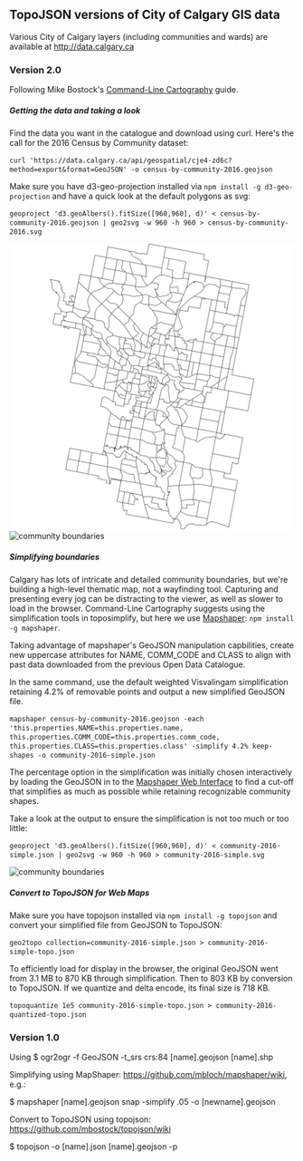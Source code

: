## TopoJSON versions of City of Calgary GIS data

Various City of Calgary layers (including communities and wards) are available at http://data.calgary.ca

### Version 2.0

Following Mike Bostock's [Command-Line Cartography](https://medium.com/@mbostock/command-line-cartography-part-1-897aa8f8ca2c#.4ei0vh2ib) guide.

##### Getting the data and taking a look

Find the data you want in the catalogue and download using curl. Here's the call for the 2016 Census by Community dataset:
```
curl 'https://data.calgary.ca/api/geospatial/cje4-zd6c?method=export&format=GeoJSON' -o census-by-community-2016.geojson
```


Make sure you have d3-geo-projection installed via `npm install -g d3-geo-projection` and have a quick look at the default polygons as svg:
```
geoproject 'd3.geoAlbers().fitSize([960,960], d)' < census-by-community-2016.geojson | geo2svg -w 960 -h 960 > census-by-community-2016.svg
```
![community boundaries](https://github.com/camstark/calgis/blob/gh-pages/census-by-community-2016.svg "Calgary Community Boundaries")
![community boundaries](https://camstark.github.io/calgis/census-by-community-2016.svg "Calgary Community Boundaries")


##### Simplifying boundaries

Calgary has lots of intricate and detailed community boundaries, but we're building a high-level thematic map, not a wayfinding tool. Capturing and presenting every jog can be distracting to the viewer, as well as slower to load in the browser. Command-Line Cartography suggests using the simplification tools in toposimplify, but here we use [Mapshaper](https://github.com/mbloch/mapshaper/wiki): `npm install -g mapshaper`.

Taking advantage of mapshaper's GeoJSON manipulation capbilities, create new uppercase attributes for NAME, COMM_CODE and CLASS to align with past data downloaded from the previous Open Data Catalogue.

In the same command, use the default weighted Visvalingam simplification retaining 4.2% of removable points and output a new simplified GeoJSON file.

```
mapshaper census-by-community-2016.geojson -each 'this.properties.NAME=this.properties.name, this.properties.COMM_CODE=this.properties.comm_code, this.properties.CLASS=this.properties.class' -simplify 4.2% keep-shapes -o community-2016-simple.json
```

The percentage option in the simplification was initially chosen interactively by loading the GeoJSON in to the [Mapshaper Web Interface](http://mapshaper.org/) to find a cut-off that simplifies as much as possible while retaining recognizable community shapes.

Take a look at the output to ensure the simplification is not too much or too little:
```
geoproject 'd3.geoAlbers().fitSize([960,960], d)' < community-2016-simple.json | geo2svg -w 960 -h 960 > community-2016-simple.svg
```

![community boundaries](https://camstark.github.io/calgis/community-2016-simple.svg "Simplified Calgary Community Boundaries")

##### Convert to TopoJSON for Web Maps

Make sure you have topojson installed via `npm install -g topojson` and convert your simplified file from GeoJSON to TopoJSON:

```
geo2topo collection=community-2016-simple.json > community-2016-simple-topo.json
```

To efficiently load for display in the browser, the original GeoJSON went from 3.1 MB to 870 KB through simplification. Then to 803 KB by conversion to TopoJSON. If we quantize and delta encode, its final size is 718 KB.

```
topoquantize 1e5 community-2016-simple-topo.json > community-2016-quantized-topo.json
```


### Version 1.0

Using $ ogr2ogr -f GeoJSON -t_srs crs:84 [name].geojson [name].shp

Simplifying using MapShaper: https://github.com/mbloch/mapshaper/wiki, e.g.:

$ mapshaper [name].geojson snap -simplify .05 -o [newname].geojson


Convert to TopoJSON using topojson: https://github.com/mbostock/topojson/wiki

$ topojson -o [name].json [name].geojson -p

